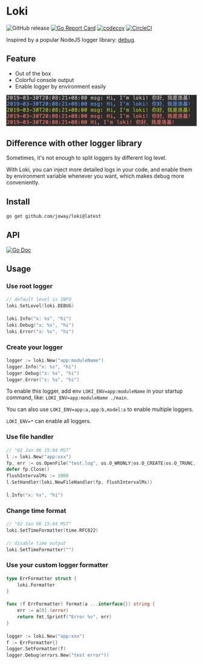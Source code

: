 # Loki

![GitHub release](https://img.shields.io/github/tag/joway/loki.svg?label=release)
[![Go Report Card](https://goreportcard.com/badge/github.com/joway/loki)](https://goreportcard.com/report/github.com/joway/loki)
[![codecov](https://codecov.io/gh/joway/loki/branch/master/graph/badge.svg)](https://codecov.io/gh/joway/loki)
[![CircleCI](https://circleci.com/gh/joway/loki.svg?style=shield)](https://circleci.com/gh/joway/loki)

Inspired by a popular NodeJS logger library: [debug](https://www.npmjs.com/package/debug).

## Feature

- Out of the box
- Colorful console output
- Enable logger by environment easily

![](./demo.png)

## Difference with other logger library

Sometimes, it's not enough to split loggers by different log level. 

With Loki, you can inject more detailed logs in your code, and enable them by environment variable whenever you want, which makes debug more conveniently.

## Install

```bash
go get github.com/joway/loki@latest
```

## API

[![Go Doc](https://godoc.org/github.com/joway/loki?status.svg)](https://godoc.org/github.com/joway/loki)

## Usage

### Use root logger

```go
// default level is INFO
loki.SetLevel(loki.DEBUG)

loki.Info("x: %s", "hi")
loki.Debug("x: %s", "hi")
loki.Error("x: %s", "hi")
```

### Create your logger

```go
logger := loki.New("app:moduleName")
logger.Info("x: %s", "hi")
logger.Debug("x: %s", "hi")
logger.Error("x: %s", "hi")
```

To enable this logger, add env `LOKI_ENV=app:moduleName` in your startup command, like: `LOKI_ENV=app:moduleName ./main`.

You can also use `LOKI_ENV=app:a,app:b,model:a` to enable multiple loggers.

`LOKI_ENV=*` can enable all loggers.

### Use file handler

```go
// "02 Jan 06 15:04 MST"
l := loki.New("app:xxx")
fp, err := os.OpenFile("test.log", os.O_WRONLY|os.O_CREATE|os.O_TRUNC, os.ModePerm)
defer fp.Close()
flushIntervalMs := 1000
l.SetHandler(loki.NewFileHandler(fp, flushIntervalMs))

l.Info("x: %s", "hi")
```

### Change time format

```go
// "02 Jan 06 15:04 MST"
loki.SetTimeFormatter(time.RFC822)

// disable time output
loki.SetTimeFormatter("")
```

### Use your custom logger formatter

```go
type ErrFormatter struct {
	loki.Formatter
}

func (f ErrFormatter) format(a ...interface{}) string {
	err := a[0].(error)
	return fmt.Sprintf("Error %v", err)
}

logger := loki.New("app:xxx")
f := ErrFormatter{}
logger.SetFormatter(f)
logger.Debug(errors.New("test error"))
```
